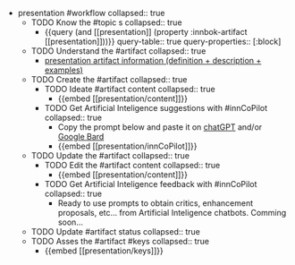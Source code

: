 
- presentation #workflow
   collapsed:: true
  - TODO Know the #topic s
    collapsed:: true
    - {{query (and [[presentation]] (property :innbok-artifact [[presentation]]))}}
      query-table:: true
      query-properties:: [:block]
  - TODO Understand the #artifact
    collapsed:: true
    - [presentation artifact information (definition + description + examples)](https://go.innbok.com/#/page/innBoK%2Fpresentation%2Finfo)
  - TODO Create the #artifact
     collapsed:: true
    - TODO Ideate #artifact content
      collapsed:: true
      - {{embed [[presentation/content]]}}
    - TODO Get Artificial Inteligence suggestions with #innCoPilot
      collapsed:: true
      - Copy the prompt below and paste it on [chatGPT](https://chat.openai.com) and/or [Google Bard](https://bard.google.com/chat)
      - {{embed [[presentation/innCoPilot]]}}
  - TODO Update the #artifact
    collapsed:: true
    - TODO Edit the #artifact content
     collapsed:: true
      - {{embed [[presentation/content]]}}
    - TODO Get Artificial Inteligence feedback with #innCoPilot
      collapsed:: true
      - Ready to use prompts to obtain critics, enhancement proposals, etc... from Artificial Inteligence chatbots. Comming soon...
  - TODO Update #artifact status
    collapsed:: true
  - TODO Asses the #artifact #keys
    collapsed:: true
    - {{embed [[presentation/keys]]}}



